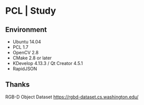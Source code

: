 # PCL | Study

## Environment
* Ubuntu 14.04
* PCL 1.7
* OpenCV 2.8
* CMake 2.8 or later
* KDevelop 4.13.3 / Qt Creator 4.5.1
* RapidJSON

## Thanks
RGB-D Object Dataset
https://rgbd-dataset.cs.washington.edu/

